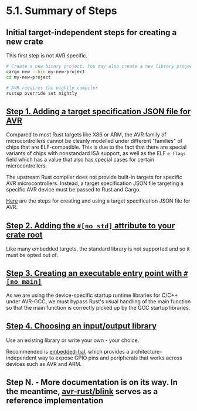 # 5.1. Summary of Steps

## Initial target-independent steps for creating a new crate

This first step is not AVR specific.

```bash
# Create a new binary project. You may also create a new library project with '--lib'.
cargo new --bin my-new-project
cd my-new-project

# AVR requires the nightly compiler
rustup override set nightly
```

## [Step 1. Adding a target specification JSON file for AVR](./005.1-the-target-specification-json-file.md)

Compared to most Rust targets like X86 or ARM, the AVR family of microcontrollers
cannot be cleanly modelled under different "families" of chips that are
ELF-compatible. This is due to the fact that there are special variants of chips
with nonstandard ISA support, as well as the ELF `e_flags` field which has a value
that also has special cases for certain microcontrollers.

The upstream Rust compiler does not provide built-in targets for specific AVR
microcontrollers. Instead, a target specification JSON file targeting a specific
AVR device must be passed to Rust and Cargo.

[Here](./005.1-the-target-specification-json-file.md) are the steps for creating and using a target specification
JSON file for AVR.

## [Step 2. Adding the `#[no_std]` attribute to your crate root](./005.2-adding-no-std-attribute.md)

Like many embedded targets, the standard library is not supported and so it must be opted out of.

## [Step 3. Creating an executable entry point with `#[no_main]`](./005.3-creating-an-executable-entry-point.md)

As we are using the device-specific startup runtime libraries for C/C++ under AVR-GCC, we must bypass Rust's
usual handling of the main function so that the main function is correctly picked up by the GCC startup libraries.

## [Step 4. Choosing an input/output library](./005.4-choosing-an-io-library.md )

Use an existing library or write your own - your choice.

Recommended is [embedded-hal](https://github.com/rust-embedded/embedded-hal), which provides
a architecture-independent way to expose GPIO pins and peripherals that works
across devices such as AVR and ARM.

## Step N. - More documentation is on its way. In the meantime, [avr-rust/blink](https://github.com/avr-rust/blink/) serves as a reference implementation
